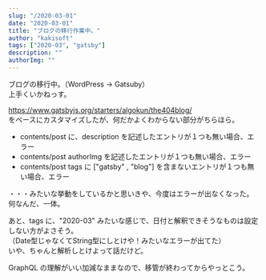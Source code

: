 ```yaml
---
slug: "/2020-03-01"
date: "2020-03-01"
title: "ブログの移行作業中。"
author: "kakisoft"
tags: ["2020-03", "gatsby"]
description: ""
authorImg: ""
---
```

ブログの移行中。（WordPress -> Gatsuby）  
上手くいかねっす。

<https://www.gatsbyjs.org/starters/algokun/the404blog/>  
をベースにカスタマイズしたが、何だかよくわからない部分がちらほら。

 * contents/post に、description を記述したエントリが１つも無い場合、エラー
 * contents/post authorImg を記述したエントリが１つも無い場合、エラー
 * contents/post tags に ["gatsby" , "blog"] を含まないエントリが１つも無い場合、エラー

・・・みたいな挙動をしているかと思いきや、今度はエラーが出なくなった。  
何なんだ、一体。

あと、tags に、"2020-03" みたいな感じで、日付と解釈できそうなものは設定しない方がよさそう。  
（Date型じゃなくてString型にしとけや！みたいなエラーが出てた）  
いや、ちゃんと解析しとけよって話だけど。  

GraphQL の理解がいい加減なままなので、移管が終わってからやっとこう。  



